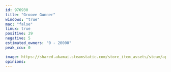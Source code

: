 ```yaml
---
id: 976930
title: "Groove Gunner"
windows: "true"
mac: "false"
linux: true
positive: 29
negative: 5
estimated_owners: "0 - 20000"
peak_ccu: 0

image: https://shared.akamai.steamstatic.com/store_item_assets/steam/apps/976930/header.jpg?t=1724345366
opinions:
---
```

